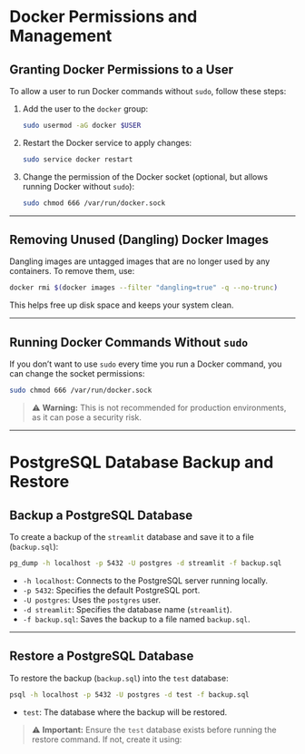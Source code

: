 # Docker Permissions and Management

## Granting Docker Permissions to a User

To allow a user to run Docker commands without `sudo`, follow these steps:

1. Add the user to the `docker` group:
   ```bash
   sudo usermod -aG docker $USER
   ```
2. Restart the Docker service to apply changes:
   ```bash
   sudo service docker restart
   ```
3. Change the permission of the Docker socket (optional, but allows running Docker without `sudo`):
   ```bash
   sudo chmod 666 /var/run/docker.sock
   ```

---

## Removing Unused (Dangling) Docker Images

Dangling images are untagged images that are no longer used by any containers. To remove them, use:

```bash
docker rmi $(docker images --filter "dangling=true" -q --no-trunc)
```

This helps free up disk space and keeps your system clean.

---

## Running Docker Commands Without `sudo`

If you don’t want to use `sudo` every time you run a Docker command, you can change the socket permissions:

```bash
sudo chmod 666 /var/run/docker.sock
```

> ⚠️ **Warning:** This is not recommended for production environments, as it can pose a security risk.

---

# PostgreSQL Database Backup and Restore

## Backup a PostgreSQL Database

To create a backup of the `streamlit` database and save it to a file (`backup.sql`):

```bash
pg_dump -h localhost -p 5432 -U postgres -d streamlit -f backup.sql
```

- `-h localhost`: Connects to the PostgreSQL server running locally.
- `-p 5432`: Specifies the default PostgreSQL port.
- `-U postgres`: Uses the `postgres` user.
- `-d streamlit`: Specifies the database name (`streamlit`).
- `-f backup.sql`: Saves the backup to a file named `backup.sql`.

---

## Restore a PostgreSQL Database

To restore the backup (`backup.sql`) into the `test` database:

```bash
psql -h localhost -p 5432 -U postgres -d test -f backup.sql
```

- `test`: The database where the backup will be restored.

> ⚠️ **Important:** Ensure the `test` database exists before running the restore command. If not, create it using:


